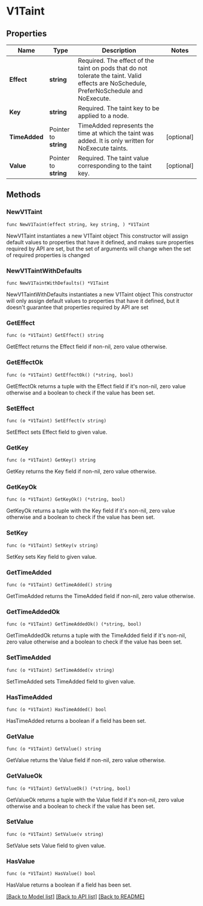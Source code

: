 # V1Taint

## Properties

Name | Type | Description | Notes
------------ | ------------- | ------------- | -------------
**Effect** | **string** | Required. The effect of the taint on pods that do not tolerate the taint. Valid effects are NoSchedule, PreferNoSchedule and NoExecute. | 
**Key** | **string** | Required. The taint key to be applied to a node. | 
**TimeAdded** | Pointer to **string** | TimeAdded represents the time at which the taint was added. It is only written for NoExecute taints. | [optional] 
**Value** | Pointer to **string** | Required. The taint value corresponding to the taint key. | [optional] 

## Methods

### NewV1Taint

`func NewV1Taint(effect string, key string, ) *V1Taint`

NewV1Taint instantiates a new V1Taint object
This constructor will assign default values to properties that have it defined,
and makes sure properties required by API are set, but the set of arguments
will change when the set of required properties is changed

### NewV1TaintWithDefaults

`func NewV1TaintWithDefaults() *V1Taint`

NewV1TaintWithDefaults instantiates a new V1Taint object
This constructor will only assign default values to properties that have it defined,
but it doesn't guarantee that properties required by API are set

### GetEffect

`func (o *V1Taint) GetEffect() string`

GetEffect returns the Effect field if non-nil, zero value otherwise.

### GetEffectOk

`func (o *V1Taint) GetEffectOk() (*string, bool)`

GetEffectOk returns a tuple with the Effect field if it's non-nil, zero value otherwise
and a boolean to check if the value has been set.

### SetEffect

`func (o *V1Taint) SetEffect(v string)`

SetEffect sets Effect field to given value.


### GetKey

`func (o *V1Taint) GetKey() string`

GetKey returns the Key field if non-nil, zero value otherwise.

### GetKeyOk

`func (o *V1Taint) GetKeyOk() (*string, bool)`

GetKeyOk returns a tuple with the Key field if it's non-nil, zero value otherwise
and a boolean to check if the value has been set.

### SetKey

`func (o *V1Taint) SetKey(v string)`

SetKey sets Key field to given value.


### GetTimeAdded

`func (o *V1Taint) GetTimeAdded() string`

GetTimeAdded returns the TimeAdded field if non-nil, zero value otherwise.

### GetTimeAddedOk

`func (o *V1Taint) GetTimeAddedOk() (*string, bool)`

GetTimeAddedOk returns a tuple with the TimeAdded field if it's non-nil, zero value otherwise
and a boolean to check if the value has been set.

### SetTimeAdded

`func (o *V1Taint) SetTimeAdded(v string)`

SetTimeAdded sets TimeAdded field to given value.

### HasTimeAdded

`func (o *V1Taint) HasTimeAdded() bool`

HasTimeAdded returns a boolean if a field has been set.

### GetValue

`func (o *V1Taint) GetValue() string`

GetValue returns the Value field if non-nil, zero value otherwise.

### GetValueOk

`func (o *V1Taint) GetValueOk() (*string, bool)`

GetValueOk returns a tuple with the Value field if it's non-nil, zero value otherwise
and a boolean to check if the value has been set.

### SetValue

`func (o *V1Taint) SetValue(v string)`

SetValue sets Value field to given value.

### HasValue

`func (o *V1Taint) HasValue() bool`

HasValue returns a boolean if a field has been set.


[[Back to Model list]](../README.md#documentation-for-models) [[Back to API list]](../README.md#documentation-for-api-endpoints) [[Back to README]](../README.md)



